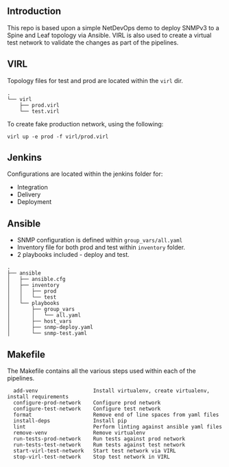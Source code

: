 ## Introduction
This repo is based upon a simple NetDevOps demo to deploy SNMPv3 to a Spine and Leaf topology via Ansible.
VIRL is also used to create a virtual test network to validate the changes as part of the pipelines.

## VIRL
Topology files for test and prod are located within the `virl` dir.
```
.
└── virl
    ├── prod.virl
    └── test.virl
```
To create fake production network, using the following:
```
virl up -e prod -f virl/prod.virl
```

## Jenkins
Configurations are located within the jenkins folder for:
* Integration
* Delivery
* Deployment

## Ansible
* SNMP configuration is defined within `group_vars/all.yaml`
* Inventory file for both prod and test within `inventory` folder.
* 2 playbooks included - deploy and test.

```
.
├── ansible
│   ├── ansible.cfg
│   ├── inventory
│   │   ├── prod
│   │   └── test
│   └── playbooks
│       ├── group_vars
│       │   └── all.yaml
│       ├── host_vars
│       ├── snmp-deploy.yaml
│       └── snmp-test.yaml
```

## Makefile
The Makefile contains all the various steps used within each of the pipelines.
```
  add-venv                  Install virtualenv, create virtualenv, install requirements
  configure-prod-network    Configure prod network
  configure-test-network    Configure test network
  format                    Remove end of line spaces from yaml files
  install-deps              Install pip
  lint                      Perform linting against ansible yaml files
  remove-venv               Remove virtualenv
  run-tests-prod-network    Run tests against prod network
  run-tests-test-network    Rum tests against test network
  start-virl-test-network   Start test network via VIRL
  stop-virl-test-network    Stop test network in VIRL
```

